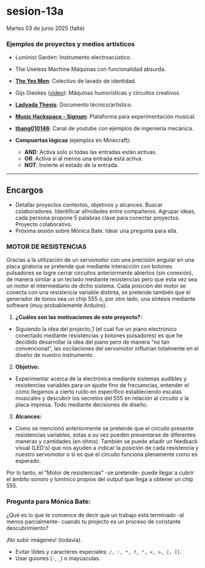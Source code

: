 # sesion-13a
Martes 03 de junio 2025 (falté)

### Ejemplos de proyectos y medios artísticos
-  Luminist Garden: Instrumento electroacústico.  
-  The Useless Machine Máquinas con funcionalidad absurda.
-  **[The Yes Men](https://es.wikipedia.org/wiki/The_Yes_Men)**: Colectivo de lavado de identidad.  
-  Gijs Gieskes ([video](https://www.youtube.com/watch?v=swtgayqjDXU)): Máquinas humorísticas y circuitos creativos.  
- **[Ladyada Thesis](https://www.ladyada.net/media/pub/thesis.pdf)**: Documento técnico/artístico.  
- **[Music Hackspace - Signum](https://musichackspace.org/signum/)**: Plataforma para experimentación musical.  
- **[thang010146](https://www.youtube.com/user/thang010146)**: Canal de youtube con ejemplos de ingeniería mecánica.

- **Compuertas lógicas** (ejemplos en Minecraft):  
  - **AND**: Activa solo si todas las entradas están activas.  
  - **OR**: Activa si al menos una entrada está activa.  
  - **NOT**: Invierte el estado de la entrada.  
---  
## Encargos  
-  Detallar proyectos contextos, objetivos y alcances. Buscar colaboradores. Identificar afinidades entre compañeros. Agrupar ideas, cada persona propone 5 palabras clave para conectar proyectos. Proyecto colaborativo.
-  Próxima sesión sobre Mónica Bate. Idear una pregunta para ella.

###  **MOTOR DE RESISTENCIAS**

Gracias a la utilización de un servomotor con una precisión angular en una placa giratoria se pretende que mediante interacción con botones pulsadores se logre cerrar circuitos anteriormente abiertos (sin conexión), de manera similar a un teclado mediante resistencias pero que esta vez sea un motor el intermediario de dicho sistema. Cada posición del motor se conecta con una resistencia variable distinta, se pretende también que el generador de tonos sea un chip 555 o, por otro lado, una síntesis mediante software (muy probablemente Arduino).

1.  **¿Cuáles son las motivaciones de este proyecto?:**

-  Siguiendo la idea del projecto_1 (el cual fue un piano electrónico conectado mediante resistencias y botones pulsadores) es que he decidido desarrollar la idea del piano pero de manera "no tan convencional", las oscilaciones del servomotor influirían totalmente en el diseño de nuestro instrumento.

2.  **Objetivo:**

-  Experimentar acerca de la electrónica mediante sistemas audibles y resistencias variables para un ajuste fino de frecuencias, entender el cómo llegamos a cierto ruido en específico estableciendo escalas musicales y descubrir los secretos del 555 en relación al circuito o la placa impresa. Todo mediante decisiones de diseño.

3.  **Alcances:**

-  Como se mencionó anteriormente se pretende que el circuito presente resistencias variables, estas a su vez pueden presentarse de diferentes maneras y cantidades (en ohms). También se puede añadir un feedback visual (LED's) que nos ayuden a indicar la posición de cada resistencia y nuestro servomotor o si es que el circuito funciona plenamente como es esperado.

Por lo tanto, el "Motor de resistencias" -se pretende- puede llegar a cubrir el ámbito sonoro y lumínico propios del output que llega a obtener un chip 555.

###  Pregunta para Mónica Bate:

¿Qué es lo que te convence de decir que un trabajo está terminado -al menos parcialmente- cuando tu projecto es un proceso de constante descubrimiento?

¡No subir imágenes! (todavía).
  - Evitar tildes y caracteres especiales: `/, :, *, ?, ", <, >, |, []`.  
  - Usar guiones (`-`, `_`) o mayúsculas. 
